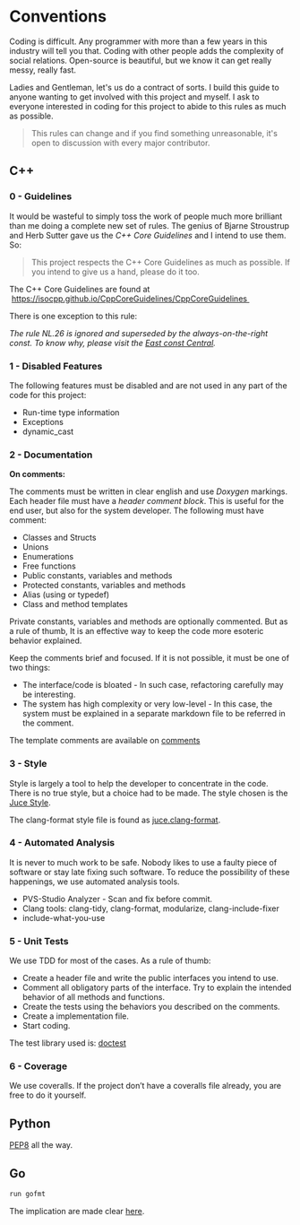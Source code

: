 # Conventions

Coding is difficult. Any programmer with more than a few years in this industry will tell you that. Coding with other people adds the complexity of social relations. Open-source is beautiful, but we know it can get really messy, really fast.

Ladies and Gentleman, let's us do a contract of sorts. I build this guide to anyone wanting to get involved with this project and myself. I ask to everyone interested in coding for this project to abide to this rules as much as possible. 

> This rules can change and if you find something unreasonable, it's open to discussion with every major contributor.



## C++

###  0 - Guidelines

It would be wasteful to simply toss the work of people much more brilliant than me doing a complete new set of rules. The genius of Bjarne Stroustrup and Herb Sutter gave us the *C++ Core Guidelines*  and I intend to use them. So:

> This project respects the C++ Core Guidelines as much as possible. If you intend to give us a hand, please do it too.

The C++ Core Guidelines are found at  https://isocpp.github.io/CppCoreGuidelines/CppCoreGuidelines 

There is one exception to this rule:

*The rule NL.26 is ignored and superseded by the always-on-the-right const. To know why, please visit the [East const Central](http://slashslash.info/eastconst/).*



### 1 - Disabled Features

The following features must be disabled and are not used in any part of the code for this project:

* Run-time type information
* Exceptions
* dynamic_cast

### 2 - Documentation

**On comments:** 

The comments must be written in clear english and use *Doxygen* markings. Each header file must have a *header comment block*. This is useful for the end user, but also for the system developer. The following must have comment:

- Classes and Structs
- Unions
- Enumerations
- Free functions
- Public constants, variables and methods
- Protected constants, variables and methods
- Alias (using or typedef)
- Class and method templates 

Private constants, variables and methods are optionally commented. But as a rule of thumb, It is an effective way to keep the code more esoteric behavior explained. 

Keep the comments brief and focused. If it is not possible, it must be one of two things: 

- The interface/code is bloated - In such case, refactoring carefully may be interesting.
- The system has high complexity or very low-level - In this case, the system must be explained in a separate markdown file to be referred in the comment.

The template comments are available on [comments](comments.md)

### 3 - Style

Style is largely a tool to help the developer to concentrate in the code. There is no true style, but a choice had to be made. The style chosen is the [Juce Style](https://juce.com/discover/stories/coding-standards).  

The clang-format style file is found as [juce.clang-format](style/juce.clang-format).

### 4 - Automated Analysis

It is never to much work to be safe. Nobody likes to use a faulty piece of software or stay late fixing such software. To reduce the possibility of these happenings, we use automated analysis tools.

- PVS-Studio Analyzer - Scan and fix before commit.
- Clang tools: clang-tidy, clang-format, modularize, clang-include-fixer
- include-what-you-use

### 5 - Unit Tests

We use TDD for most of the cases. As a rule of thumb:

- Create a header file and write the public interfaces you intend to use.
- Comment all obligatory parts of the interface. Try to explain the intended behavior of all methods and functions.
- Create the tests using the behaviors you described on the comments.
- Create a implementation file.
- Start coding.

The test library used is: [doctest](https://github.com/onqtam/doctest)

### 6 - Coverage

We use coveralls. If the project don’t have a coveralls file already,  you are free to do it yourself.



## Python

[PEP8](https://www.python.org/dev/peps/pep-0008/) all the way.



## Go

```bash
run gofmt
```

The implication are made clear [here](https://github.com/golang/go/wiki/CodeReviewComments).